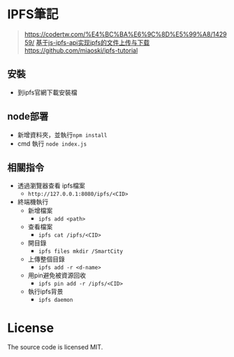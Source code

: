 # IPFS筆記

> https://codertw.com/%E4%BC%BA%E6%9C%8D%E5%99%A8/142959/
> [基于js-ipfs-api实现ipfs的文件上传与下载](https://blog.csdn.net/koastal/article/details/78771932)
> https://github.com/miaoski/ipfs-tutorial
## 安裝
* 到ipfs官網下載安裝檔

## node部署
* 新增資料夾，並執行`npm install`
* cmd 執行 `node index.js`

## 相關指令
* 透過瀏覽器查看 ipfs檔案
    * `http://127.0.0.1:8080/ipfs/<CID>`
* 終端機執行
    * 新增檔案
        * `ipfs add <path>`
    * 查看檔案
        * `ipfs cat /ipfs/<CID>`
    * 開目錄
        * `ipfs files mkdir /SmartCity `  
    * 上傳整個目錄
        * `ipfs add -r <d-name>`
    * 用pin避免被資源回收
        * `ipfs pin add -r /ipfs/<CID>`
    * 執行ipfs背景
        * `ipfs daemon`

# License
The source code is licensed MIT. 
    
